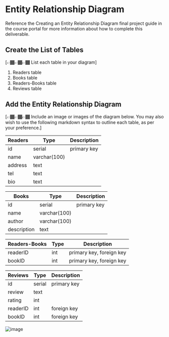 # Entity Relationship Diagram

Reference the Creating an Entity Relationship Diagram final project guide in the course portal for more information about how to complete this deliverable.

## Create the List of Tables

[👉🏾👉🏾👉🏾 List each table in your diagram]
1. Readers table
2. Books table
3. Readers-Books table
4. Reviews table
   

## Add the Entity Relationship Diagram

[👉🏾👉🏾👉🏾 Include an image or images of the diagram below. You may also wish to use the following markdown syntax to outline each table, as per your preference.]

| Readers | Type | Description |
|-------------|------|-------------|
| id | serial | primary key |
| name | varchar(100) |  |
| address | text |  |
| tel| text |  |
| bio| text |  |


| Books | Type | Description |
|-------------|------|-------------|
| id | serial | primary key |
| name | varchar(100) |  |
| author | varchar(100) |  |
| description| text |  |


| Readers-Books | Type | Description |
|-------------|------|-------------|
| readerID | int| primary key, foreign key |
| bookID | int | primary key, foreign key |


| Reviews| Type | Description |
|-------------|------|-------------|
| id | serial| primary key |
| review | text |  |
| rating | int |  |
| readerID | int| foreign key |
| bookID | int | foreign key |





![image](https://github.com/XujuanChen/web103_finalproject/assets/109524796/28ab39aa-b0df-49ef-95b5-e344bd530946)
